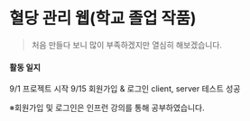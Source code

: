 # 혈당 관리 웹(학교 졸업 작품)
  >   처음 만들다 보니 많이 부족하겠지만 열심히 해보겠습니다.

#### 활동 일지
9/1 프로젝트 시작
9/15 회원가입 & 로그인 client, server 테스트 성공



※회원가입 및 로그인은 인프런 강의를 통해 공부하였습니다.
